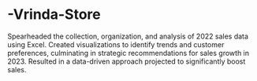 # -Vrinda-Store
Spearheaded the collection, organization, and analysis of 2022 sales data using Excel. Created visualizations to identify trends and customer preferences, culminating in strategic recommendations for sales growth in 2023. Resulted in a data-driven approach projected to significantly boost sales.
